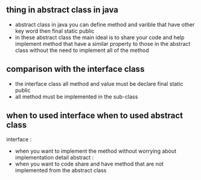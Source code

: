 ## thing in abstract class in java 
- abstract class in java you can define method and varible that have other key word then final static public 
- in these abstract class the main ideal is to share your code and help implement method that have a similar property to those in the abstract class without the need to implement all of the method 
## comparison with the interface class 
- the interface class all method and value must be declare final static public 
- all method must be implemented  in the sub-class 
## when to used interface when to used abstract class 
interface : 
- when you want to implement the method without worrying about implementation  detail 
abstract : 
- when you want to code share and have method that are not implemented from the abstract class 
